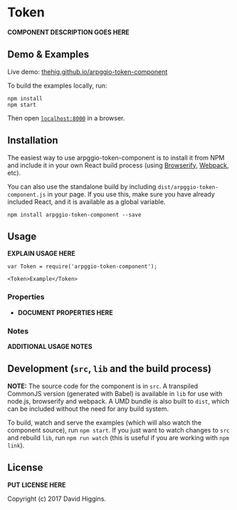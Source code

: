 # Token

__COMPONENT DESCRIPTION GOES HERE__


## Demo & Examples

Live demo: [thehig.github.io/arpggio-token-component](http://thehig.github.io/arpggio-token-component/)

To build the examples locally, run:

```
npm install
npm start
```

Then open [`localhost:8000`](http://localhost:8000) in a browser.


## Installation

The easiest way to use arpggio-token-component is to install it from NPM and include it in your own React build process (using [Browserify](http://browserify.org), [Webpack](http://webpack.github.io/), etc).

You can also use the standalone build by including `dist/arpggio-token-component.js` in your page. If you use this, make sure you have already included React, and it is available as a global variable.

```
npm install arpggio-token-component --save
```


## Usage

__EXPLAIN USAGE HERE__

```
var Token = require('arpggio-token-component');

<Token>Example</Token>
```

### Properties

* __DOCUMENT PROPERTIES HERE__

### Notes

__ADDITIONAL USAGE NOTES__


## Development (`src`, `lib` and the build process)

**NOTE:** The source code for the component is in `src`. A transpiled CommonJS version (generated with Babel) is available in `lib` for use with node.js, browserify and webpack. A UMD bundle is also built to `dist`, which can be included without the need for any build system.

To build, watch and serve the examples (which will also watch the component source), run `npm start`. If you just want to watch changes to `src` and rebuild `lib`, run `npm run watch` (this is useful if you are working with `npm link`).

## License

__PUT LICENSE HERE__

Copyright (c) 2017 David Higgins.

